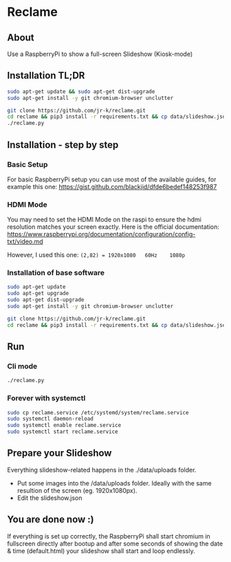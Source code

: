 # Reclame

## About
Use a RaspberryPi to show a full-screen Slideshow (Kiosk-mode)

## Installation TL;DR
```bash
sudo apt-get update && sudo apt-get dist-upgrade
sudo apt-get install -y git chromium-browser unclutter

git clone https://github.com/jr-k/reclame.git 
cd reclame && pip3 install -r requirements.txt && cp data/slideshow.json.dist data/slideshow.json
./reclame.py
```

## Installation - step by step
### Basic Setup
For basic RaspberryPi setup you can use most of the available guides, for example this one:
https://gist.github.com/blackjid/dfde6bedef148253f987

### HDMI Mode
You may need to set the HDMI Mode on the raspi to ensure the hdmi resolution matches your screen exactly. Here is the official documentation:
https://www.raspberrypi.org/documentation/configuration/config-txt/video.md

However, I used this one: `(2,82) = 1920x1080	60Hz	1080p`

### Installation of base software
```bash
sudo apt-get update
sudo apt-get upgrade
sudo apt-get dist-upgrade
sudo apt-get install -y git chromium-browser unclutter

git clone https://github.com/jr-k/reclame.git 
cd reclame && pip3 install -r requirements.txt && cp data/slideshow.json.dist data/slideshow.json
```

## Run

### Cli mode
```bash
./reclame.py
```

### Forever with systemctl
```bash
sudo cp reclame.service /etc/systemd/system/reclame.service
sudo systemctl daemon-reload
sudo systemctl enable reclame.service
sudo systemctl start reclame.service
```

## Prepare your Slideshow
Everything slideshow-related happens in the ./data/uploads folder.
- Put some images into the /data/uploads folder. Ideally with the same resultion of the screen (eg. 1920x1080px). 
- Edit the slideshow.json
    
## You are done now :)
If everything is set up correctly, the RaspberryPi shall start chromium in fullscreen directly after bootup and after some seconds of showing the date & time (default.html) your slideshow shall start and loop endlessly.


